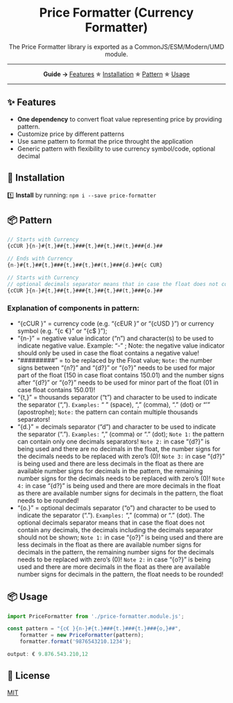 <h1 align="center">
	Price Formatter (Currency Formatter)
</h1>
<p align="center">The Price Formatter library is exported as a CommonJS/ESM/Modern/UMD module.</p>

---

<p align="center">
  <strong>Guide → </strong>
  <a href="#features">Features</a> ✯
  <a href="#installation">Installation</a> ✯
  <a href="#Pattern">Pattern</a> ✯
  <a href="#usage">Usage</a>
</p>

---

## ✨ Features <a name="features"></a>
- **One dependency** to convert float value representing price by providing pattern.
- Customize price by different patterns
- Use same pattern to format the price throught the application
- Generic pattern with flexibility to use currency symbol/code, optional decimal

## 🔧 Installation <a name="installation"></a>

1️⃣ **Install** by running: `npm i --save price-formatter`

## 📦 Pattern <a name="Pattern"></a>
```js
// Starts with Currency
{cCUR }{n-}#{t,}##{t,}###{t,}##{t,}##(t,}###{d.}##

// Ends with Currency
{n-}#{t,}##{t,}###{t,}##{t,}##(t,}###{d.}##{c CUR}

// Starts with Currency
// optional decimals separator means that in case the float does not contain any decimals, don't show decimals
{cCUR }{n-}#{t,}##{t,}###{t,}##{t,}##(t,}###{o.}##
```

### Explanation of components in pattern:
- “{cCUR }” = currency code (e.g. “{cEUR }” or “{cUSD }”) or currency symbol (e.g. “{c €}” or “{c$ }”);
- “{n-}” = negative value indicator (“n”) and character(s) to be used to indicate negative value. Example: “-” ;
Note: the negative value indicator should only be used in case the float contains a negative value!
- “#########” = to be replaced by the Float value;
`Note:` the number signs between “{n?}” and “{d?}” or “{o?}” needs to be used for major part of the float (150 in case float contains 150.01) and the number signs after “{d?}” or “{o?}” needs to be used for minor part of the float (01 in case float contains 150.01)!
- “{t,}” = thousands separator (“t”) and character to be used to indicate the separator (“,”).
`Examples:` “ ” (space), “,” (comma), “.” (dot) or “’” (apostrophe);
`Note:` the pattern can contain multiple thousands separators!
- “{d.}” = decimals separator (“d”) and character to be used to indicate the separator (“.”).
`Examples:` “,” (comma) or “.” (dot);
`Note 1:` the pattern can contain only one decimals separators!
`Note 2:` in case “{d?}” is being used and there are no decimals in the float, the number signs for the decimals needs to be replaced with zero’s (0)!
`Note 3:` in case “{d?}” is being used and there are less decimals in the float as there are available number signs for decimals in the pattern, the remaining number signs for the decimals needs to be replaced with zero’s (0)!
`Note 4:` in case “{d?}” is being used and there are more decimals in the float as there are
available number signs for decimals in the pattern, the float needs to be rounded!
- “{o.}” = optional decimals separator (“o”) and character to be used to indicate the separator (“.”).
`Examples:` “,” (comma) or “.” (dot). The optional decimals separator means that in case the float does not contain any decimals, the decimals including the decimals separator should not be shown;
`Note 1:` in case “{o?}” is being used and there are less decimals in the float as there are available number signs for decimals in the pattern, the remaining number signs for the decimals needs to be replaced with zero’s (0)!
`Note 2:` in case “{o?}” is being used and there are more decimals in the float as there are available number signs for decimals in the pattern, the float needs to be rounded!


## 📦 Usage <a name="usage"></a>

```js
import PriceFormatter from './price-formatter.module.js';

const pattern = "{c€ }{n-}#{t.}###{t.}###{t.}###{o,}##",
	formatter = new PriceFormatter(pattern);
	formatter.format('9876543210.1234');

output: € 9.876.543.210,12
```

## 🥂 License

[MIT](https://oss.ninja/mit/developit/)